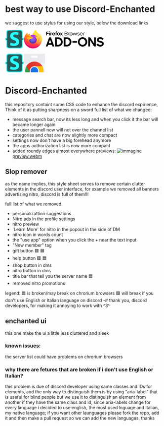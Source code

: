 # best way to use Discord-Enchanted
we suggest to use stylus for using our style, below the download links

[<img src="/assets/stylus.png" style="height: 60px;"><img src="/assets/Firefox_Add-ons.png" style="height: 60px;"> ](https://addons.mozilla.org/it/firefox/addon/styl-us/?utm_source=addons.mozilla.org&utm_medium=referral&utm_content=search)

[<img src="/assets/stylus.png" style="height: 60px;"><img src="assets/Chrome_Web_Store.png" style="height: 60px;">](https://chromewebstore.google.com/detail/clngdbkpkpeebahjckkjfobafhncgmne?utm_source=item-share-cb)
# Discord-Enchanted
this repository containt some CSS code to enhance the discord expirience, Think of it as putting sharpness on a sword 
full list of what we changed:
- message search bar, now its less long and when you click it the bar will became longer again
- the user pannell now will not over the channel list
- categories and chat are now slightly more compact
- settings now don't have a big forehead anymore
- the apps authorization list is now more compact
- added roundy edges almost everywhere
previews:
![immagine](https://github.com/user-attachments/assets/e58efb81-3e6a-4b72-9a3e-155c7880d95a)
[preview.webm](https://github.com/user-attachments/assets/a2b1e358-60e7-4860-a24a-8246ede7ce44) 

## Slop remover
as the name implies, this style sheet serves to remove certain clutter elements in the discord user interface, for example we removed all banners advertising nitro, discord is full of them!!!

full list of what we removed:
- personalizattion suggestions
- Nitro ads in the profile settings
- nitro preview
- 'Learn More' for nitro in the popout in the side of DM
- nitro icon in words count
- the "use app" option when you click the + near the text input
- "New member" tag
- gift button 🟥 🟦
- help button 🟥 🟦
- shop button in dms
- nitro button in dms
- title bar that tell you the server name 🟦
- removed nitro promotions

legend:
🟦 is broken/may break on chrorium browsers
🟥 will break if you don't use English or Italian language on discord 
-# thank you, discord developers, for making it annoying to work with ^3^
## enchanted ui
this one make the ui a little less cluttered and sleek

### known issues:
the server list could have problems on chrorium browsers

### why there are fetures that are broken if i don't use English or Italian?

this problem is due of discord developer using same classes and IDs for elements, and the only way to distinguish them is by using "aria-label" that is useful for blind people but we use it to distinguish an element from another if they have the same class and id, since aria-labels change for every language i decided to use english, the most used lnguage and Italian, my native language;
if you want other launguages please fork the repo, add it and then make a pull request so we can add the new languages, thanks

